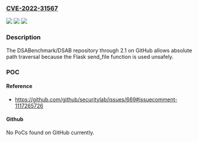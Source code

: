 ### [CVE-2022-31567](https://cve.mitre.org/cgi-bin/cvename.cgi?name=CVE-2022-31567)
![](https://img.shields.io/static/v1?label=Product&message=n%2Fa&color=blue)
![](https://img.shields.io/static/v1?label=Version&message=n%2Fa&color=blue)
![](https://img.shields.io/static/v1?label=Vulnerability&message=n%2Fa&color=brighgreen)

### Description

The DSABenchmark/DSAB repository through 2.1 on GitHub allows absolute path traversal because the Flask send_file function is used unsafely.

### POC

#### Reference
- https://github.com/github/securitylab/issues/669#issuecomment-1117265726

#### Github
No PoCs found on GitHub currently.

